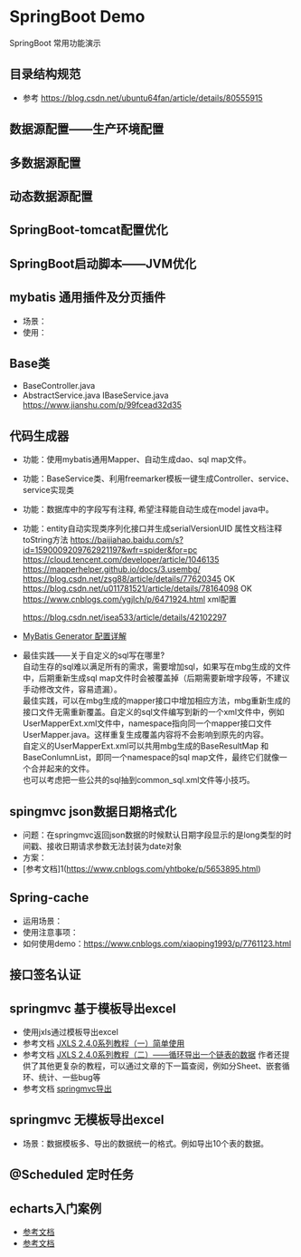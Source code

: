 # SpringBoot Demo
SpringBoot 常用功能演示

## 目录结构规范
* 参考  https://blog.csdn.net/ubuntu64fan/article/details/80555915

## 数据源配置——生产环境配置

## 多数据源配置

## 动态数据源配置

## SpringBoot-tomcat配置优化

## SpringBoot启动脚本——JVM优化

## mybatis 通用插件及分页插件

* 场景：
* 使用：

## Base类
* BaseController.java
* AbstractService.java IBaseService.java
    https://www.jianshu.com/p/99fcead32d35

## 代码生成器
* 功能：使用mybatis通用Mapper、自动生成dao、sql map文件。
* 功能：BaseService类、利用freemarker模板一键生成Controller、service、service实现类
* 功能：数据库中的字段写有注释, 希望注释能自动生成在model java中。
* 功能：entity自动实现类序列化接口并生成serialVersionUID
    属性文档注释
  toString方法
    https://baijiahao.baidu.com/s?id=1590009209762921197&wfr=spider&for=pc
    https://cloud.tencent.com/developer/article/1046135
    https://mapperhelper.github.io/docs/3.usembg/
    https://blog.csdn.net/zsg88/article/details/77620345 OK
    https://blog.csdn.net/u011781521/article/details/78164098 OK
    https://www.cnblogs.com/ygjlch/p/6471924.html xml配置
    
    https://blog.csdn.net/isea533/article/details/42102297
* [MyBatis Generator 配置详解](https://blog.csdn.net/zsq520520/article/details/50952830)
* 最佳实践——关于自定义的sql写在哪里? <br/>
    自动生存的sql难以满足所有的需求，需要增加sql，如果写在mbg生成的文件中，后期重新生成sql map文件时会被覆盖掉（后期需要新增字段等，不建议手动修改文件，容易遗漏）。<br/>
    最佳实践，可以在mbg生成的mapper接口中增加相应方法，mbg重新生成的接口文件无需重新覆盖。自定义的sql文件编写到新的一个xml文件中，例如UserMapperExt.xml文件中，namespace指向同一个mapper接口文件UserMapper.java。这样重复生成覆盖内容将不会影响到原先的内容。<br/>
  自定义的UserMapperExt.xml可以共用mbg生成的BaseResultMap 和BaseConlumnList，即同一个namespace的sql map文件，最终它们就像一个合并起来的文件。<br/>
  也可以考虑把一些公共的sql抽到common_sql.xml文件等小技巧。
    
## spingmvc json数据日期格式化
* 问题：在springmvc返回json数据的时候默认日期字段显示的是long类型的时间戳、接收日期请求参数无法封装为date对象<br>
* 方案：<br>
* [参考文档]1(https://www.cnblogs.com/yhtboke/p/5653895.html)

## Spring-cache
* 运用场景：
* 使用注意事项：
* 如何使用demo：https://www.cnblogs.com/xiaoping1993/p/7761123.html


## 接口签名认证

## springmvc 基于模板导出excel
* 使用jxls通过模板导出excel
* 参考文档 [JXLS 2.4.0系列教程（一）简单使用](https://www.cnblogs.com/foxlee1024/p/7616987.html)
* 参考文档 [JXLS 2.4.0系列教程（二）——循环导出一个链表的数据](http://www.cnblogs.com/foxlee1024/p/7617120.html)
作者还提供了其他更复杂的教程，可以通过文章的下一篇查阅，例如分Sheet、嵌套循环、统计、一些bug等
* 参考文档 [springmvc导出](https://blog.csdn.net/zjl103/article/details/49666101)
## springmvc 无模板导出excel
* 场景：数据模板多、导出的数据统一的格式。例如导出10个表的数据。

## @Scheduled 定时任务

## echarts入门案例
* [参考文档]()
* [参考文档](https://blog.csdn.net/qq_35641192/article/details/80616099)
